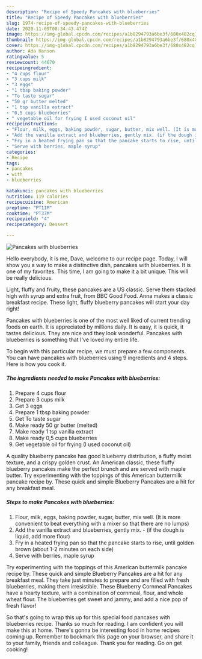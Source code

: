 ```yaml
---
description: "Recipe of Speedy Pancakes with blueberries"
title: "Recipe of Speedy Pancakes with blueberries"
slug: 1974-recipe-of-speedy-pancakes-with-blueberries
date: 2020-11-09T08:34:43.474Z
image: https://img-global.cpcdn.com/recipes/a1b8294793a6be3f/680x482cq70/pancakes-with-blueberries-recipe-main-photo.jpg
thumbnail: https://img-global.cpcdn.com/recipes/a1b8294793a6be3f/680x482cq70/pancakes-with-blueberries-recipe-main-photo.jpg
cover: https://img-global.cpcdn.com/recipes/a1b8294793a6be3f/680x482cq70/pancakes-with-blueberries-recipe-main-photo.jpg
author: Ada Hanson
ratingvalue: 5
reviewcount: 44670
recipeingredient:
- "4 cups flour"
- "3 cups milk"
- "3 eggs"
- "1 tbsp baking powder"
- "To taste sugar"
- "50 gr butter melted"
- "1 tsp vanilla extract"
- "0,5 cups blueberries"
- " vegetable oil for frying I used coconut oil"
recipeinstructions:
- "Flour, milk, eggs, baking powder, sugar, butter, mix well. (It is more convenient to beat everything with a mixer so that there are no lumps)"
- "Add the vanilla extract and blueberries, gently mix. (if the dough is liquid, add more flour)"
- "Fry in a heated frying pan so that the pancake starts to rise, until golden brown (about 1-2 minutes on each side)"
- "Serve with berries, maple syrup"
categories:
- Recipe
tags:
- pancakes
- with
- blueberries

katakunci: pancakes with blueberries 
nutrition: 119 calories
recipecuisine: American
preptime: "PT11M"
cooktime: "PT37M"
recipeyield: "4"
recipecategory: Dessert

---
```



![Pancakes with blueberries](https://img-global.cpcdn.com/recipes/a1b8294793a6be3f/680x482cq70/pancakes-with-blueberries-recipe-main-photo.jpg)

Hello everybody, it is me, Dave, welcome to our recipe page. Today, I will show you a way to make a distinctive dish, pancakes with blueberries. It is one of my favorites. This time, I am going to make it a bit unique. This will be really delicious.

Light, fluffy and fruity, these pancakes are a US classic. Serve them stacked high with syrup and extra fruit, from BBC Good Food. Anna makes a classic breakfast recipe. These light, fluffy blueberry pancakes will start your day right!

Pancakes with blueberries is one of the most well liked of current trending foods on earth. It is appreciated by millions daily. It is easy, it is quick, it tastes delicious. They are nice and they look wonderful. Pancakes with blueberries is something that I've loved my entire life.


To begin with this particular recipe, we must prepare a few components. You can have pancakes with blueberries using 9 ingredients and 4 steps. Here is how you cook it.

<!--inarticleads1-->

##### The ingredients needed to make Pancakes with blueberries:

1. Prepare 4 cups flour
1. Prepare 3 cups milk
1. Get 3 eggs
1. Prepare 1 tbsp baking powder
1. Get To taste sugar
1. Make ready 50 gr butter (melted)
1. Make ready 1 tsp vanilla extract
1. Make ready 0,5 cups blueberries
1. Get  vegetable oil for frying (I used coconut oil)


A quality blueberry pancake has good blueberry distribution, a fluffy moist texture, and a crispy golden crust. An American classic, these fluffy blueberry pancakes make the perfect brunch and are served with maple butter. Try experimenting with the toppings of this American buttermilk pancake recipe by. These quick and simple Blueberry Pancakes are a hit for any breakfast meal. 

<!--inarticleads2-->

##### Steps to make Pancakes with blueberries:

1. Flour, milk, eggs, baking powder, sugar, butter, mix well. (It is more convenient to beat everything with a mixer so that there are no lumps)
1. Add the vanilla extract and blueberries, gently mix. - (if the dough is liquid, add more flour)
1. Fry in a heated frying pan so that the pancake starts to rise, until golden brown (about 1-2 minutes on each side)
1. Serve with berries, maple syrup


Try experimenting with the toppings of this American buttermilk pancake recipe by. These quick and simple Blueberry Pancakes are a hit for any breakfast meal. They take just minutes to prepare and are filled with fresh blueberries, making them irresistible. These Blueberry Cornmeal Pancakes have a hearty texture, with a combination of cornmeal, flour, and whole wheat flour. The blueberries get sweet and jammy, and add a nice pop of fresh flavor! 

So that's going to wrap this up for this special food pancakes with blueberries recipe. Thanks so much for reading. I am confident you will make this at home. There's gonna be interesting food in home recipes coming up. Remember to bookmark this page on your browser, and share it to your family, friends and colleague. Thank you for reading. Go on get cooking!
